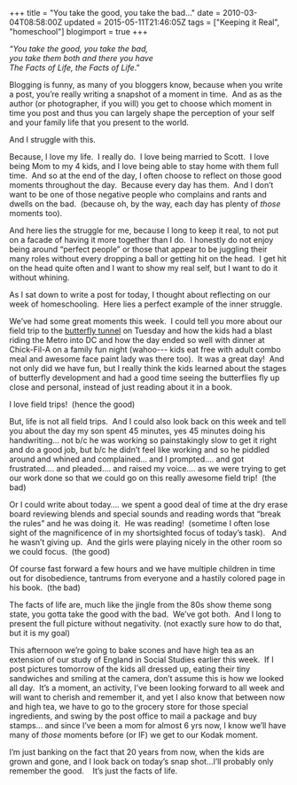 +++
title = "You take the good, you take the bad…"
date = 2010-03-04T08:58:00Z
updated = 2015-05-11T21:46:05Z
tags = ["Keeping it Real", "homeschool"]
blogimport = true 
+++

_“You take the good, you take the bad,       
you take them both and there you have        
The Facts of Life, the Facts of Life_.”

Blogging is funny, as many of you bloggers know, because when you write a post, you’re really writing a snapshot of a moment in time.&#160; And as as the author (or photographer, if you will) you get to choose which moment in time you post and thus you can largely shape the perception of your self and your family life that you present to the world. 

And I struggle with this. 

Because, I love my life.&#160; I really do.&#160; I love being married to Scott.&#160; I love being Mom to my 4 kids, and I love being able to stay home with them full time.&#160; And so at the end of the day, I often choose to reflect on those good moments throughout the day.&#160; Because every day has them.&#160; And I don’t want to be one of those negative people who complains and rants and dwells on the bad.&#160; (because oh, by the way, each day has plenty of _those_ moments too).&#160; 

And here lies the struggle for me, because I long to keep it real, to not put on a facade of having it more together than I do.&#160; I honestly do not enjoy being around “perfect people” or those that appear to be juggling their many roles without every dropping a ball or getting hit on the head.&#160; I get hit on the head quite often and I want to show my real self, but I want to do it without whining.&#160; 

As I sat down to write a post for today, I thought about reflecting on our week of homeschooling.&#160; Here lies a perfect example of the inner struggle. 

We’ve had some great moments this week.&#160; I could tell you more about our field trip to the [butterfly tunnel](http://lifeatthecircus.com/2010/03/02/field-trip-fun-2/) on Tuesday and how the kids had a blast riding the Metro into DC and how the day ended so well with dinner at Chick-Fil-A on a family fun night (wahoo--- kids eat free with adult combo meal and awesome face paint lady was there too).&#160; It was a great day!&#160; And not only did we have fun, but I really think the kids learned about the stages of butterfly development and had a good time seeing the butterflies fly up close and personal, instead of just reading about it in a book.&#160; 

I love field trips!&#160; (hence the good)

But, life is not all field trips.&#160; And I could also look back on this week and tell you about the day my son spent 45 minutes, yes 45 minutes doing his handwriting… not b/c he was working so painstakingly slow to get it right and do a good job, but b/c he didn’t feel like working and so he piddled around and whined and complained… and I prompted…. and got frustrated…. and pleaded…. and raised my voice…. as we were trying to get our work done so that we could go on this really awesome field trip!&#160; (the bad)

Or I could write about today…. we spent a good deal of time at the dry erase board reviewing blends and special sounds and reading words that “break the rules” and he was doing it.&#160; He was reading!&#160; (sometime I often lose sight of the magnificence of in my shortsighted focus of today’s task).&#160;&#160; And he wasn’t giving up.&#160; And the girls were playing nicely in the other room so we could focus.&#160; (the good)

Of course fast forward a few hours and we have multiple children in time out for disobedience, tantrums from everyone and a hastily colored page in his book.&#160; (the bad)

The facts of life are, much like the jingle from the 80s show theme song state, you gotta take the good with the bad.&#160; We’ve got both.&#160; And I long to present the full picture without negativity. (not exactly sure how to do that, but it is my goal)

This afternoon we’re going to bake scones and have high tea as an extension of our study of England in Social Studies earlier this week.&#160; If I post pictures tomorrow of the kids all dressed up, eating their tiny sandwiches and smiling at the camera, don’t assume this is how we looked all day.&#160; It’s a moment, an activity, I’ve been looking forward to all week and will want to cherish and remember it, and yet I also know that between now and high tea, we have to go to the grocery store for those special ingredients, and swing by the post office to mail a package and buy stamps… and since I’ve been a mom for almost 6 yrs now, I know we’ll have many of _those_ moments before (or IF) we get to our Kodak moment.&#160; 

I’m just banking on the fact that 20 years from now, when the kids are grown and gone, and I look back on today’s snap shot…I’ll probably only remember the good.&#160;&#160;&#160; It’s just the facts of life. 
